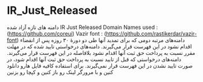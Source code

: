 # IR_Just_Released
دامنه های تازه آزاد شده IR Just Released Domain Names
used : (https://github.com/coreui)
Vazir font : (https://github.com/rastikerdar/vazir-font)
دامنه‌های مرتبه دومی که برای تمدید آنها طی دو دورهٔ ۳۰ روزه پس از انقضاء اقدام نشود در این فهرست قرار می‌گیرند.
دامنه‌های درخواستی تایید شده که در مهلت مقرر نسبت به پرداخت حق ثبت آنها اقدام نشود بلافاصله در این فهرست قرار می‌گیرند.
دامنه‌های درخواستی که قبل از تایید نسبت به پرداخت حق ثبت آنها اقدام شود، در صورت تایید نشدن در این فهرست قرار نمی‌گیرند.
برای استفاده کافیه فایل هارو دانلود کنین و با مرورگر لینک رو باز کنین و کپچا رو بزنین

